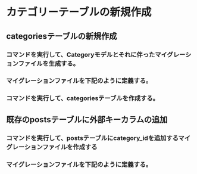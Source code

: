 # カテゴリーテーブルの新規作成

## categoriesテーブルの新規作成

### コマンドを実行して、Categoryモデルとそれに伴ったマイグレーションファイルを生成する。
### マイグレーションファイルを下記のように定義する。
### コマンドを実行して、categoriesテーブルを作成する。

## 既存のpostsテーブルに外部キーカラムの追加

### コマンドを実行して、postsテーブルにcategory_idを追加するマイグレーションファイルを作成する
### マイグレーションファイルを下記のように定義する。